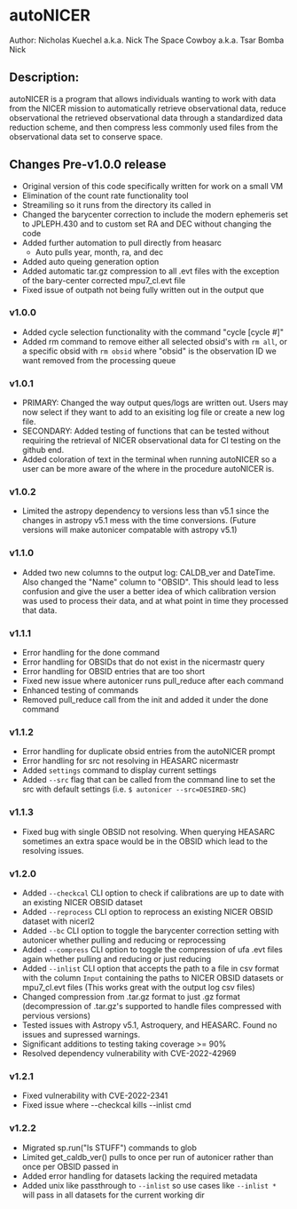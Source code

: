 # autoNICER

Author: Nicholas Kuechel a.k.a. Nick The Space Cowboy a.k.a. Tsar Bomba Nick

## Description: 

autoNICER is a program that allows individuals wanting to work with data from the NICER mission to automatically retrieve observational data, reduce observational the retrieved observational data through a standardized data reduction scheme, and then compress less commonly used files from the observational data set to conserve space. 

## Changes Pre-v1.0.0 release
- Original version of this code specifically written for work on a small VM
- Elimination of the count rate functionality tool
- Streamiling so it runs from the directory its called in
- Changed the barycenter correction to include the modern ephemeris set to JPLEPH.430 and to custom set RA and DEC without changing the code
- Added further automation to pull directly from heasarc
	- Auto pulls year, month, ra, and dec
- Added auto queing generation option 
- Added automatic tar.gz compression to all .evt files with the exception of the bary-center corrected mpu7_cl.evt file
- Fixed issue of outpath not being fully written out in the output que

### v1.0.0
- Added cycle selection functionality with the command "cycle [cycle #]"
- Added rm command to remove either all selected obsid's with `rm all`, or a specific obsid with `rm obsid` where "obsid" is the observation ID we want removed from the processing queue

### v1.0.1
- PRIMARY: Changed the way output ques/logs are written out. Users may now select if they want to add to an exisiting log file or create a new log file.
- SECONDARY: Added testing of functions that can be tested without requiring the retrieval of NICER observational data for CI testing on the github end. 
- Added coloration of text in the terminal when running autoNICER so a user can be more aware of the where in the procedure autoNICER is.

### v1.0.2
- Limited the astropy dependency to versions less than v5.1 since the changes in astropy v5.1 mess with the time conversions. (Future versions will make autonicer compatable with astropy v5.1)

### v1.1.0
- Added two new columns to the output log: CALDB_ver and DateTime. Also changed the "Name" column to "OBSID". This should lead to less confusion and give the user a better idea of which calibration version was used to process their data, and at what point in time they processed that data.

### v1.1.1
- Error handling for the done command
- Error handling for OBSIDs that do not exist in the nicermastr query
- Error handling for OBSID entries that are too short
- Fixed new issue where autonicer runs pull_reduce after each command
- Enhanced testing of commands
- Removed pull_reduce call from the init and added it under the done command

### v1.1.2
- Error handling for duplicate obsid entries from the autoNICER prompt
- Error handling for src not resolving in HEASARC nicermastr
- Added `settings` command to display current settings
- Added `--src` flag that can be called from the command line to set the src with default settings (i.e. `$ autonicer --src=DESIRED-SRC`)

### v1.1.3
- Fixed bug with single OBSID not resolving. When querying HEASARC sometimes an extra space would be in the OBSID which lead to the resolving issues.

### v1.2.0
- Added `--checkcal` CLI option to check if calibrations are up to date with an existing NICER OBSID dataset
- Added `--reprocess` CLI option to reprocess an existing NICER OBSID dataset with nicerl2
- Added `--bc` CLI option to toggle the barycenter correction setting with autonicer whether pulling and reducing or reprocessing
- Added `--compress` CLI option to toggle the compression of ufa .evt files again whether pulling and reducing or just reducing
- Added `--inlist` CLI option that accepts the path to a file in csv format with the column `Input` containing the paths to NICER OBSID datasets or mpu7_cl.evt files (This works great with the output log csv files)
- Changed compression from .tar.gz format to just .gz format (decompression of .tar.gz's supported to handle files compressed with pervious versions)
- Tested issues with Astropy v5.1, Astroquery, and HEASARC. Found no issues and supressed warnings.
- Significant additions to testing taking coverage >= 90%
- Resolved dependency vulnerability with CVE-2022-42969

### v1.2.1
- Fixed vulnerability with CVE-2022-2341
- Fixed issue where --checkcal kills --inlist cmd  

### v1.2.2
- Migrated sp.run("ls STUFF") commands to glob
- Limited get_caldb_ver() pulls to once per run of autonicer rather than once per OBSID passed in
- Added error handling for datasets lacking the required metadata
- Added unix like passthrough to `--inlist` so use cases like `--inlist *` will pass in all datasets for the current working dir
